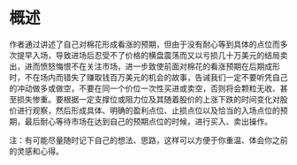 # 概述
作者通过讲述了自己对棉花形成看涨的预期，但由于没有耐心等到具体的点位而多次提早入场，导致进场后忍受不了价格的横盘震荡而又以亏损几十万美元的结局卖出，进而愤怒悔恨不在关注市场，进一步致使前面对棉花的看涨预期在后期成形时，不在场内而错失了赚取钱百万美元的机会的故事，告诫我们一定不要听凭自己的冲动做多或做空，不要在同一个价位一次性买进或卖空，否则将会颗粒无收、甚至损失惨重。要根据一定支撑位或阻力位及其随着股价的上涨下跌的时间变化对股价进行观察，然后形成具体、明确的盈利点位、止损点位以及恰当的入场点位的预期，最后耐心等待市场在达到自己的预期点位的时候，进行买入、卖出操作。

注：有可能尽量随时记下自己的想法、思路，这样可以方便于你重温、体会你之前的灵感和心得。
